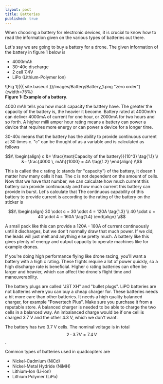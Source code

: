 ```yaml
---
layout: post
title: Batteries
published: true
---
```


When choosing a battery for electronic devices, it is crucial to know how to read the information given on the various types of batteries out there.

Let's say we are going to buy a battery for a drone. The given information of the battery in figure 1 below is
* 4000mAh
* 30-40c discharge
* 2 cell 7.4V
* LiPo (Lithium-Polymer Ion)

![Fig 1]({{ site.baseurl }}/images/Battery/Battery_1.png "zero order"){:width=75%}  
**Figure 1: Example of a battery.**

4000 mAh tells you how much capacity the battery have. The greater the capacity of the battery is, the heavier it become. Battery rated at 4000mAh can deliver 4000mA of current for one hour, or 2000mA for two hours and so forth. A higher milli amper hour rating means a battery can power a device that requires more energy or can power a device for a longer time.

30-40c means that the battery has the ability to provide continuous current at 30 times c. "c" can be thought of as a variable and is calculated as follows

$$\\
\begin{align}
c &= \frac{\text{Capacity of the battery}}{10^3}   \tag{1.1} \\
&= \frac{4000 \, mAh}{1000} = 4A \tag{1.2}
\end{align}
\\$$

This is called the c rating (c stands for "capacity") of the battery, it doesn't matter how many cells it has. The c is not dependent on the amount of cells.
Now that we have that number, we can calculate how much current this battery can provide continuously and how much current this battery can provide in burst. Let's calculate that
The continuous capability of this battery to provide current is according to the rating of the battery on the sticker is

$$\\
\begin{align}
30 \cdot c = 30 \cdot 4 = 120A   \tag{1.3} \\
40 \cdot c = 40 \cdot 4 = 160A   \tag{1.4}
\end{align}
\\$$

A small pack like this can provide a 120A - 160A of current continuously until it discharges, but we don't normally draw that much power. If we did, the leads will just melt and anything else pretty much. A battery like this gives plenty of energy and output capacity to operate machines like for example drones. 

If you're doing high performance flying like drone racing, you'll want a battery with a high c rating. These flights require a lot of power quickly, so a high discharge rate is beneficial. Higher c rating batteries can often be larger and heavier, which can affect the drone's flight time and maneuverability.

The battery plugs are called "JST XH" and "bullet plugs".
LiPO batteries are not batteries where you can buy a cheap charger for. These batteries needs a bit more care than other batteries.
It needs a high quality balanced charger, for example "Powertech Plus". Make sure you purchase it from a reputable store. 
A balanced charger is needed to be able to charge the two cells in a balanced way. An imbalanced charge would be if one cell is charged 3.7 V and the other 4.3 V, which we don't want.

The battery has two 3.7 V cells. The nominal voltage is in total $$2\cdot 3.7V = 7.4 \, V$$.  

Common types of batteries used in quadcopters are
* Nickel-Cadmium (NiCd)
* Nickel-Metal Hydride (NiMH)
* Lithium-Ion (Li-ion)
* Lithium Polymer (LiPo)


